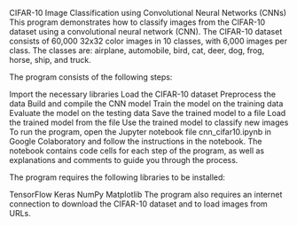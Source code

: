 
CIFAR-10 Image Classification using Convolutional Neural Networks (CNNs)
This program demonstrates how to classify images from the CIFAR-10 dataset using a convolutional neural network (CNN). The CIFAR-10 dataset consists of 60,000 32x32 color images in 10 classes, with 6,000 images per class. The classes are: airplane, automobile, bird, cat, deer, dog, frog, horse, ship, and truck.

The program consists of the following steps:

Import the necessary libraries
Load the CIFAR-10 dataset
Preprocess the data
Build and compile the CNN model
Train the model on the training data
Evaluate the model on the testing data
Save the trained model to a file
Load the trained model from the file
Use the trained model to classify new images
To run the program, open the Jupyter notebook file cnn_cifar10.ipynb in Google Colaboratory and follow the instructions in the notebook. The notebook contains code cells for each step of the program, as well as explanations and comments to guide you through the process.

The program requires the following libraries to be installed:

TensorFlow
Keras
NumPy
Matplotlib
The program also requires an internet connection to download the CIFAR-10 dataset and to load images from URLs.
